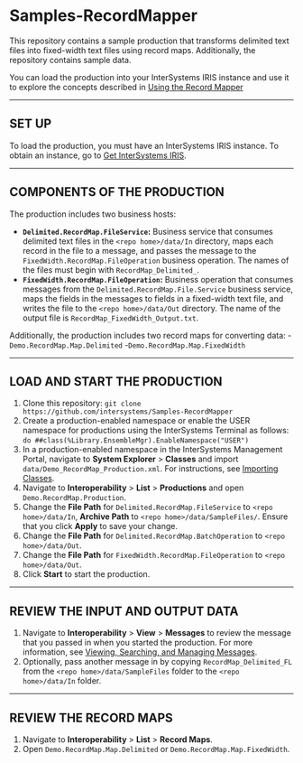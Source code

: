 # Samples-RecordMapper
This repository contains a sample production that transforms delimited text files into fixed-width text files using record maps. Additionally, the repository contains sample data. 

You can load the production into your InterSystems IRIS instance and use it to explore the concepts described in [Using the Record Mapper](https://docs.intersystems.com/irislatest/csp/docbook/DocBook.UI.Page.cls?KEY=EGDV_recmap)

---

## SET UP
To load the production, you must have an InterSystems IRIS instance. To obtain an instance, go to [Get InterSystems IRIS](https://learning.intersystems.com/course/view.php?name=Get%20InterSystems%20IRIS).

---

## COMPONENTS OF THE PRODUCTION

The production includes two business hosts:
- **`Delimited.RecordMap.FileService`:** Business service that consumes delimited text files in the `<repo home>/data/In` directory, maps each record in the file to a message, and passes the message to the `FixedWidth.RecordMap.FileOperation` business operation. The names of the files must begin with `RecordMap_Delimited_`.
- **`FixedWidth.RecordMap.FileOperation`:** Business operation that consumes messages from the `Delimited.RecordMap.File.Service` business service, maps the fields in the messages to fields in a fixed-width text file, and writes the file to the `<repo home>/data/Out` directory. The name of the output file is `RecordMap_FixedWidth_Output.txt`.

Additionally, the production includes two record maps for converting data:
-`Demo.RecordMap.Map.Delimited`
-`Demo.RecordMap.Map.FixedWidth`

---

## LOAD AND START THE PRODUCTION 
1) Clone this repository: 
	`git clone https://github.com/intersystems/Samples-RecordMapper`
2) Create a production-enabled namespace or enable the USER namespace for productions using the InterSystems Terminal as follows:
	`do ##class(%Library.EnsembleMgr).EnableNamespace("USER")`
3) In a production-enabled namespace in the InterSystems Management Portal, navigate to **System Explorer** > **Classes** and import `data/Demo_RecordMap_Production.xml`.
	For instructions, see [Importing Classes](https://https://docs.intersystems.com/irislatest/csp/docbook/DocBook.UI.Page.cls?KEY=ACLS_import).
4) Navigate to **Interoperability** > **List** > **Productions** and open `Demo.RecordMap.Production`.
5) Change the **File Path** for `Delimited.RecordMap.FileService` to `<repo home>/data/In`, **Archive Path** to `<repo home>/data/SampleFiles/`. 
	Ensure that you click **Apply** to save your change.
6) Change the **File Path** for `Delimited.RecordMap.BatchOperation` to `<repo home>/data/Out`. 
7) Change the **File Path** for `FixedWidth.RecordMap.FileOperation` to `<repo home>/data/Out`.
6) Click **Start** to start the production.
 
---

## REVIEW THE INPUT AND OUTPUT DATA
 
1) Navigate to **Interoperability** > **View** > **Messages** to review the message that you passed in when you started the production.
	For more information, see [Viewing, Searching, and Managing Messages](https://docs.intersystems.com/irislatest/csp/docbook/Doc.View.cls?KEY=EMONITOR_message).
2) Optionally, pass another message in by copying `RecordMap_Delimited_FL` from the `<repo home>/data/SampleFiles` folder to the `<repo home>/data/In` folder.

---

## REVIEW THE RECORD MAPS
1) Navigate to **Interoperability** > **List** > **Record Maps**.
2) Open `Demo.RecordMap.Map.Delimited` or `Demo.RecordMap.Map.FixedWidth`.